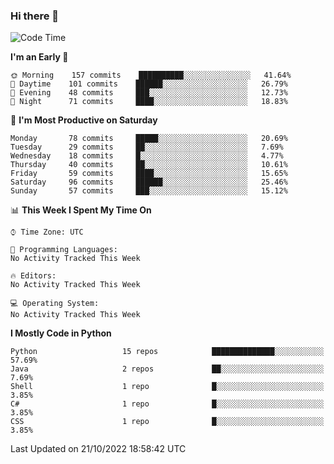 ### Hi there 👋

<!--START_SECTION:waka-->
![Code Time](http://img.shields.io/badge/Code%20Time-260%20hrs%2027%20mins-blue)

**I'm an Early 🐤** 

```text
🌞 Morning    157 commits    ██████████░░░░░░░░░░░░░░░   41.64% 
🌆 Daytime    101 commits    ██████░░░░░░░░░░░░░░░░░░░   26.79% 
🌃 Evening    48 commits     ███░░░░░░░░░░░░░░░░░░░░░░   12.73% 
🌙 Night      71 commits     ████░░░░░░░░░░░░░░░░░░░░░   18.83%

```
📅 **I'm Most Productive on Saturday** 

```text
Monday       78 commits     █████░░░░░░░░░░░░░░░░░░░░   20.69% 
Tuesday      29 commits     ██░░░░░░░░░░░░░░░░░░░░░░░   7.69% 
Wednesday    18 commits     █░░░░░░░░░░░░░░░░░░░░░░░░   4.77% 
Thursday     40 commits     ██░░░░░░░░░░░░░░░░░░░░░░░   10.61% 
Friday       59 commits     ████░░░░░░░░░░░░░░░░░░░░░   15.65% 
Saturday     96 commits     ██████░░░░░░░░░░░░░░░░░░░   25.46% 
Sunday       57 commits     ███░░░░░░░░░░░░░░░░░░░░░░   15.12%

```


📊 **This Week I Spent My Time On** 

```text
⌚︎ Time Zone: UTC

💬 Programming Languages: 
No Activity Tracked This Week

🔥 Editors: 
No Activity Tracked This Week

💻 Operating System: 
No Activity Tracked This Week

```

**I Mostly Code in Python** 

```text
Python                   15 repos            ██████████████░░░░░░░░░░░   57.69% 
Java                     2 repos             ██░░░░░░░░░░░░░░░░░░░░░░░   7.69% 
Shell                    1 repo              █░░░░░░░░░░░░░░░░░░░░░░░░   3.85% 
C#                       1 repo              █░░░░░░░░░░░░░░░░░░░░░░░░   3.85% 
CSS                      1 repo              █░░░░░░░░░░░░░░░░░░░░░░░░   3.85%

```



 Last Updated on 21/10/2022 18:58:42 UTC
<!--END_SECTION:waka-->

<!--
**e1630m/e1630m** is a ✨ _special_ ✨ repository because its `README.md` (this file) appears on your GitHub profile.

Here are some ideas to get you started:

- 🔭 I’m currently working on ...
- 🌱 I’m currently learning ...
- 👯 I’m looking to collaborate on ...
- 🤔 I’m looking for help with ...
- 💬 Ask me about ...
- 📫 How to reach me: ...
- 😄 Pronouns: ...
- ⚡ Fun fact: ...
-->
